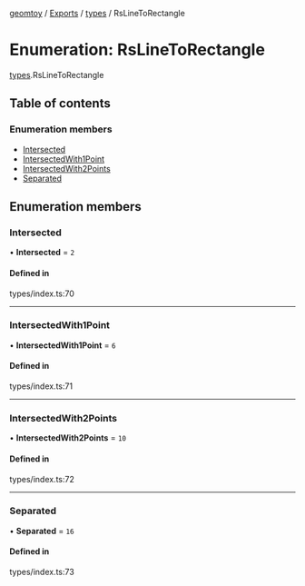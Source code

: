 [geomtoy](../README.md) / [Exports](../modules.md) / [types](../modules/types.md) / RsLineToRectangle

# Enumeration: RsLineToRectangle

[types](../modules/types.md).RsLineToRectangle

## Table of contents

### Enumeration members

- [Intersected](types.RsLineToRectangle.md#intersected)
- [IntersectedWith1Point](types.RsLineToRectangle.md#intersectedwith1point)
- [IntersectedWith2Points](types.RsLineToRectangle.md#intersectedwith2points)
- [Separated](types.RsLineToRectangle.md#separated)

## Enumeration members

### Intersected

• **Intersected** = `2`

#### Defined in

types/index.ts:70

___

### IntersectedWith1Point

• **IntersectedWith1Point** = `6`

#### Defined in

types/index.ts:71

___

### IntersectedWith2Points

• **IntersectedWith2Points** = `10`

#### Defined in

types/index.ts:72

___

### Separated

• **Separated** = `16`

#### Defined in

types/index.ts:73
